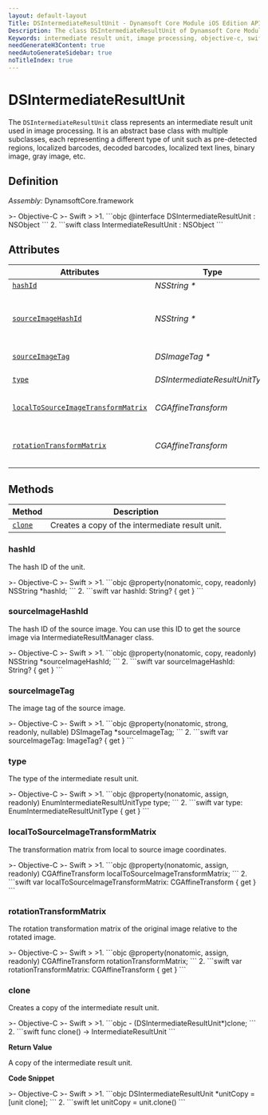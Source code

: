 ```yaml
---
layout: default-layout
Title: DSIntermediateResultUnit - Dynamsoft Core Module iOS Edition API Reference
Description: The class DSIntermediateResultUnit of Dynamsoft Core Module represents an intermediate result unit used in image processing, which is an abstract base class with multiple subclasses.
Keywords: intermediate result unit, image processing, objective-c, swift
needGenerateH3Content: true
needAutoGenerateSidebar: true
noTitleIndex: true
---
```


# DSIntermediateResultUnit

The `DSIntermediateResultUnit` class represents an intermediate result unit used in image processing. It is an abstract base class with multiple subclasses, each representing a different type of unit such as pre-detected regions, localized barcodes, decoded barcodes, localized text lines, binary image, gray image, etc.

## Definition

*Assembly:* DynamsoftCore.framework

<div class="sample-code-prefix"></div>
>- Objective-C
>- Swift
>
>1. 
```objc
@interface DSIntermediateResultUnit : NSObject
```
2. 
```swift
class IntermediateResultUnit : NSObject
```

## Attributes

| Attributes | Type | Description |
| ---------- | ---- | ----------- |
| [`hashId`](#hashid) | *NSString \** | The hash ID of the unit. |
| [`sourceImageHashId`](#sourceimagehashid) | *NSString \** | The hash ID of the source image. You can use this ID to get the source image via IntermediateResultManager class. |
| [`sourceImageTag`](#sourceimagetag) | *DSImageTag \** | The image tag of the source image. |
| [`type`](#type) | *DSIntermediateResultUnitType* | The type of the intermediate result unit. |
| [`localToSourceImageTransformMatrix`](#localtosourceimagetransformmatrix) | *CGAffineTransform* | The transformation matrix from local to source image coordinates. |
| [`rotationTransformMatrix`](#rotationtransformmatrix) | *CGAffineTransform* | The rotation transformation matrix of the original image relative to the rotated image. |

## Methods

| Method | Description |
|------- |-------------|
| [`clone`](#clone) | Creates a copy of the intermediate result unit. |

### hashId

The hash ID of the unit.

<div class="sample-code-prefix"></div>
>- Objective-C
>- Swift
>
>1. 
```objc
@property(nonatomic, copy, readonly) NSString *hashId;
```
2. 
```swift
var hashId: String? { get }
```

### sourceImageHashId

The hash ID of the source image. You can use this ID to get the source image via IntermediateResultManager class.

<div class="sample-code-prefix"></div>
>- Objective-C
>- Swift
>
>1. 
```objc
@property(nonatomic, copy, readonly) NSString *sourceImageHashId;
```
2. 
```swift
var sourceImageHashId: String? { get }
```

### sourceImageTag

The image tag of the source image.

<div class="sample-code-prefix"></div>
>- Objective-C
>- Swift
>
>1. 
```objc
@property(nonatomic, strong, readonly, nullable) DSImageTag *sourceImageTag;
```
2. 
```swift
var sourceImageTag: ImageTag? { get }
```

### type

The type of the intermediate result unit.

<div class="sample-code-prefix"></div>
>- Objective-C
>- Swift
>
>1. 
```objc
@property(nonatomic, assign, readonly) EnumIntermediateResultUnitType type;
```
2. 
```swift
var type: EnumIntermediateResultUnitType { get }
```

### localToSourceImageTransformMatrix

The transformation matrix from local to source image coordinates.

<div class="sample-code-prefix"></div>
>- Objective-C
>- Swift
>
>1. 
```objc
@property(nonatomic, assign, readonly) CGAffineTransform localToSourceImageTransformMatrix;
```
2. 
```swift
var localToSourceImageTransformMatrix: CGAffineTransform { get }
```

### rotationTransformMatrix

The rotation transformation matrix of the original image relative to the rotated image.

<div class="sample-code-prefix"></div>
>- Objective-C
>- Swift
>
>1. 
```objc
@property(nonatomic, assign, readonly) CGAffineTransform rotationTransformMatrix;
```
2. 
```swift
var rotationTransformMatrix: CGAffineTransform { get }
```

### clone

Creates a copy of the intermediate result unit.

<div class="sample-code-prefix"></div>
>- Objective-C
>- Swift
>
>1. 
```objc
- (DSIntermediateResultUnit*)clone;
```
2. 
```swift
func clone() -> IntermediateResultUnit
```

**Return Value**

A copy of the intermediate result unit.

**Code Snippet**

<div class="sample-code-prefix"></div>
>- Objective-C
>- Swift
>
>1. 
```objc
DSIntermediateResultUnit *unitCopy = [unit clone];
```
2. 
```swift
let unitCopy = unit.clone()
```
